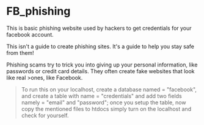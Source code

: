 # FB_phishing
This is basic phishing website used by hackers to get credentials for your facebook account.

This isn't a guide to create phishing sites. It's a guide to help you stay safe from them!

Phishing scams try to trick you into giving up your personal information, like passwords or credit card details. They often create fake websites that look like real >ones, like Facebook.

>To run this on your localhost, create a database named = "facebook",
>and create a table with name = "credentials" and add two fields namely = "email" and "password";
>once you setup the table, now copy the mentioned files to htdocs
>simply turn on the localhost and check for yourself.
